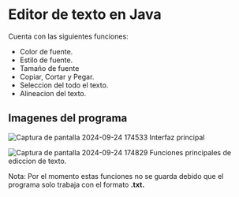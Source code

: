 # Editor de texto en Java
Cuenta con las siguientes funciones:
* Color de fuente.
* Estilo de fuente.
* Tamaño de fuente
* Copiar, Cortar y Pegar.
* Seleccion del todo el texto.
* Alineacion del texto.

## Imagenes del programa
![Captura de pantalla 2024-09-24 174533](https://github.com/user-attachments/assets/f92974e4-b4d9-4e8a-aa56-7bbe233cebb0)
Interfaz principal

![Captura de pantalla 2024-09-24 174829](https://github.com/user-attachments/assets/0739df70-c370-4002-a2f3-a5a97c81fd42)
Funciones principales de ediccion de texto.

Nota: Por el momento estas funciones no se guarda debido que el programa solo trabaja con el formato **.txt.**
